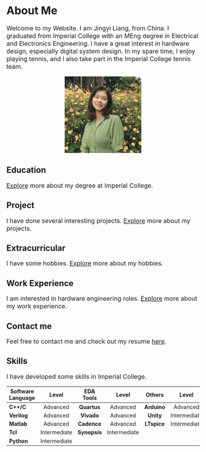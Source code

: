 # About Me

<font size=3>

Welcome to my Website. I am Jingyi Liang, from China. I graduated from Imperial College with an MEng degree in Electrical and Electronics Engineering. I have a great interest in hardware design, especially digital system design. In my spare time, I enjoy playing tennis, and I also take part in the Imperial College tennis team.

</font>

<center>
<img src="pic1.jpg" width="200" height="200" />
</center>

## Education

<font size=3>

[Explore](education.md) more about my degree at Imperial College.

</font>

## Project

<font size=3>

I have done several interesting projects. [Explore](project.md) more about my projects.

</font>

## Extracurricular

<font size=3>

I have some hobbies. [Explore](extracurricular.md) more about my hobbies.

</font>

## Work Experience

<font size=3>

I am interested in hardware engineering roles. [Explore](work_experience.md) more about my work experience.

</font>

## Contact me

<font size=3>

Feel free to contact me and check out my resume [here](contact.md).

</font>

## Skills

<font size=3>

I have developed some skills in Imperial College. 

</font>

| Software Language     | Level | EDA Tools    | Level | Others    | Level | 
| ------------- |:-------------:|:-------------: |:-------------: |:-------------: |:-------------: |
| **C++/C**     | Advanced      | **Quartus** | Advanced| **Arduino** | Advanced    |
| **Verilog**   | Advanced      | **Vivado**  | Advanced| **Unity**   | Intermediate|
| **Matlab**    | Advanced      | **Cadence** | Advanced| **LTspice** | Intermediate|
| **Tcl**       | Intermediate  | **Synopsis**| Intermediate|||
| **Python**    | Intermediate  |||||










